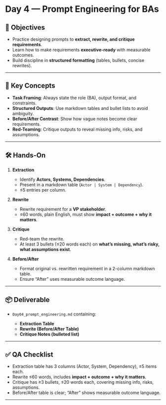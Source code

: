 # Day 4 — Prompt Engineering for BAs

## 🎯 Objectives

* Practice designing prompts to **extract, rewrite, and critique requirements**.
* Learn how to make requirements **executive-ready** with measurable outcomes.
* Build discipline in **structured formatting** (tables, bullets, concise rewrites).

---

## 📘 Key Concepts

* **Task Framing**: Always state the role (BA), output format, and constraints.
* **Structured Outputs**: Use markdown tables and bullet lists to avoid ambiguity.
* **Before/After Contrast**: Show how vague notes become clear requirements.
* **Red-Teaming**: Critique outputs to reveal missing info, risks, and assumptions.

---

## 🛠 Hands-On

1. **Extraction**

   * Identify **Actors, Systems, Dependencies**.
   * Present in a markdown table (`Actor | System | Dependency`).
   * ≤5 entries per column.

2. **Rewrite**

   * Rewrite requirement for a **VP stakeholder**.
   * ≤60 words, plain English, must show **impact + outcome + why it matters**.

3. **Critique**

   * Red-team the rewrite.
   * At least 3 bullets (≤20 words each) on **what’s missing, what’s risky, what assumptions exist**.

4. **Before/After**

   * Format original vs. rewritten requirement in a 2-column markdown table.
   * Ensure “After” uses measurable outcome language.

---

## 📦 Deliverable

* `Day04_prompt_engineering.md` containing:

  * **Extraction Table**
  * **Rewrite (Before/After Table)**
  * **Critique Notes (bulleted list)**

---

## ✅ QA Checklist

* Extraction table has 3 columns (Actor, System, Dependency), ≤5 items each.
* Rewrite ≤60 words, includes **impact + outcome + why it matters**.
* Critique has ≥3 bullets, ≤20 words each, covering missing info, risks, assumptions.
* Before/After table is clear; “After” shows measurable outcome language.

---
